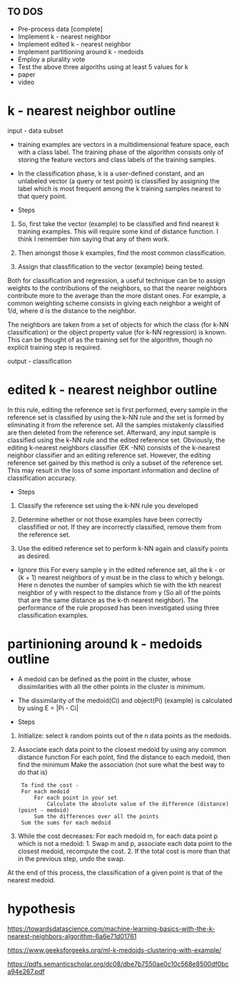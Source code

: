## TO DOS

* Pre-process data [complete]
* Implement k - nearest neighbor 
* Implement edited k - nearest neighbor 
* Implement partitioning around k - medoids
* Employ a plurality vote 
* Test the above three algoriths using at least 5 values for k 
* paper 
* video 


# k - nearest neighbor outline 

input - data subset 

* training examples are vectors in a multidimensional feature space, each with a class label. The training phase of the algorithm consists only of storing the feature vectors and class labels of the training samples.

* In the classification phase, k is a user-defined constant, and an unlabeled vector (a query or test point) is classified by assigning the label which is most frequent among the k training samples nearest to that query point. 

- Steps 

1. So, first take the vector (example) to be classified and find nearest k training examples. This will require some kind of distance function. I think I remember him saying that any of them work. 

2. Then amongst those k examples, find the most common classification. 

3. Assign that classfification to the vector (example) being tested. 



Both for classification and regression, a useful technique can be to assign weights to the contributions of the neighbors, so that the nearer neighbors contribute more to the average than the more distant ones. For example, a common weighting scheme consists in giving each neighbor a weight of 1/d, where d is the distance to the neighbor.

The neighbors are taken from a set of objects for which the class (for k-NN classification) or the object property value (for k-NN regression) is known. This can be thought of as the training set for the algorithm, though no explicit training step is required.


output - classification 


# edited k - nearest neighbor outline 

In this rule, editing the reference set is first performed, every sample in the reference set is classified by using the k-NN rule and the set is formed by eliminating it from the reference set. All the samples mistakenly classified are then deleted from the reference set. Afterward, any input sample is classified using the k-NN rule and the edited reference set. Obviously, the editing k-nearest neighbors classifier (EK -NN) consists of the k-nearest neighbor classifier and an editing reference set. However, the editing reference set gained by this method is only a subset of the reference set. This may result in the loss of some important information and decline of classification accuracy.

- Steps 

1. Classify the reference set using the k-NN rule you developed 

2. Determine whether or not those examples have been correctly classfified or not. If they are incorrectly classified, remove them from the reference set.  

3. Use the editied reference set to perform k-NN again and classify points as desired. 

- Ignore this 
For every sample y in the edited reference set, all the k - or (k + 1) nearest neighbors of y must be in the class to which y belongs. Here n denotes the number of samples which tie with the kth nearest neighbor of y with respect to the distance from y (So all of the points that are the same distance as the k-th nearest neighbor). The performance of the rule proposed has been investigated using three classification examples. 




# partinioning around k - medoids outline 

* A medoid can be defined as the point in the cluster, whose dissimilarities with all the other points in the cluster is minimum.

* The dissimilarity of the medoid(Ci) and object(Pi) (example) is calculated by using E = |Pi - Ci|

- Steps 

1. Initialize: select k random points out of the n data points as the medoids.

2. Associate each data point to the closest medoid by using any common distance function 
    For each point, find the distance to each medoid, then find the minimum 
    Make the association (not sure what the best way to do that is)

        To find the cost - 
        For each medoid 
            For each point in your set 
                Calculate the absolute value of the difference (distance) (point - medoid)
            Sum the differences over all the points 
        Sum the sums for each medoid 

3. While the cost decreases:
        For each medoid m, for each data point p which is not a medoid:
                1. Swap m and p, associate each data point to the closest medoid, recompute the cost.
                2. If the total cost is more than that in the previous step, undo the swap.

At the end of this process, the classification of a given point is that of the nearest medoid. 

# hypothesis 

https://towardsdatascience.com/machine-learning-basics-with-the-k-nearest-neighbors-algorithm-6a6e71d01761

https://www.geeksforgeeks.org/ml-k-medoids-clustering-with-example/

https://pdfs.semanticscholar.org/dc08/dbe7b7550ae0c10c568e8500df0bca94e267.pdf

